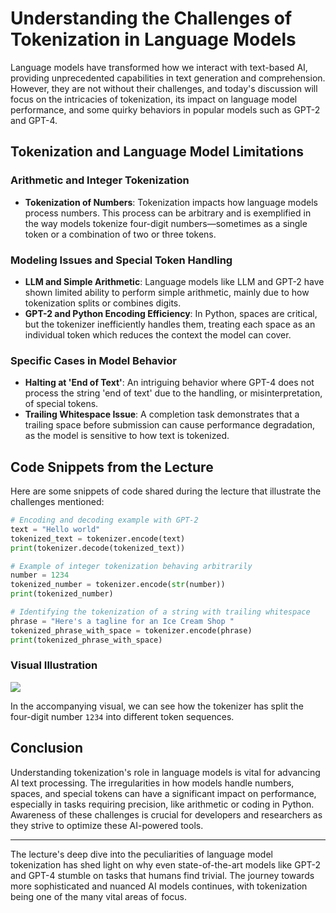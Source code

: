 # Understanding the Challenges of Tokenization in Language Models

Language models have transformed how we interact with text-based AI, providing unprecedented capabilities in text generation and comprehension. However, they are not without their challenges, and today's discussion will focus on the intricacies of tokenization, its impact on language model performance, and some quirky behaviors in popular models such as GPT-2 and GPT-4.

## Tokenization and Language Model Limitations

### Arithmetic and Integer Tokenization

- **Tokenization of Numbers**: Tokenization impacts how language models process numbers. This process can be arbitrary and is exemplified in the way models tokenize four-digit numbers—sometimes as a single token or a combination of two or three tokens.

### Modeling Issues and Special Token Handling

- **LLM and Simple Arithmetic**: Language models like LLM and GPT-2 have shown limited ability to perform simple arithmetic, mainly due to how tokenization splits or combines digits.
- **GPT-2 and Python Encoding Efficiency**: In Python, spaces are critical, but the tokenizer inefficiently handles them, treating each space as an individual token which reduces the context the model can cover.

### Specific Cases in Model Behavior

- **Halting at 'End of Text'**: An intriguing behavior where GPT-4 does not process the string 'end of text' due to the handling, or misinterpretation, of special tokens.
- **Trailing Whitespace Issue**: A completion task demonstrates that a trailing space before submission can cause performance degradation, as the model is sensitive to how text is tokenized.

## Code Snippets from the Lecture

Here are some snippets of code shared during the lecture that illustrate the challenges mentioned:

```python
# Encoding and decoding example with GPT-2
text = "Hello world"
tokenized_text = tokenizer.encode(text)
print(tokenizer.decode(tokenized_text))
```

```python
# Example of integer tokenization behaving arbitrarily
number = 1234
tokenized_number = tokenizer.encode(str(number))
print(tokenized_number)
```

```python
# Identifying the tokenization of a string with trailing whitespace
phrase = "Here's a tagline for an Ice Cream Shop "
tokenized_phrase_with_space = tokenizer.encode(phrase)
print(tokenized_phrase_with_space)
```

### Visual Illustration

![](path-to-tokenization-image-of-four-digit-number)

In the accompanying visual, we can see how the tokenizer has split the four-digit number `1234` into different token sequences.

## Conclusion

Understanding tokenization's role in language models is vital for advancing AI text processing. The irregularities in how models handle numbers, spaces, and special tokens can have a significant impact on performance, especially in tasks requiring precision, like arithmetic or coding in Python. Awareness of these challenges is crucial for developers and researchers as they strive to optimize these AI-powered tools.

---

The lecture's deep dive into the peculiarities of language model tokenization has shed light on why even state-of-the-art models like GPT-2 and GPT-4 stumble on tasks that humans find trivial. The journey towards more sophisticated and nuanced AI models continues, with tokenization being one of the many vital areas of focus.